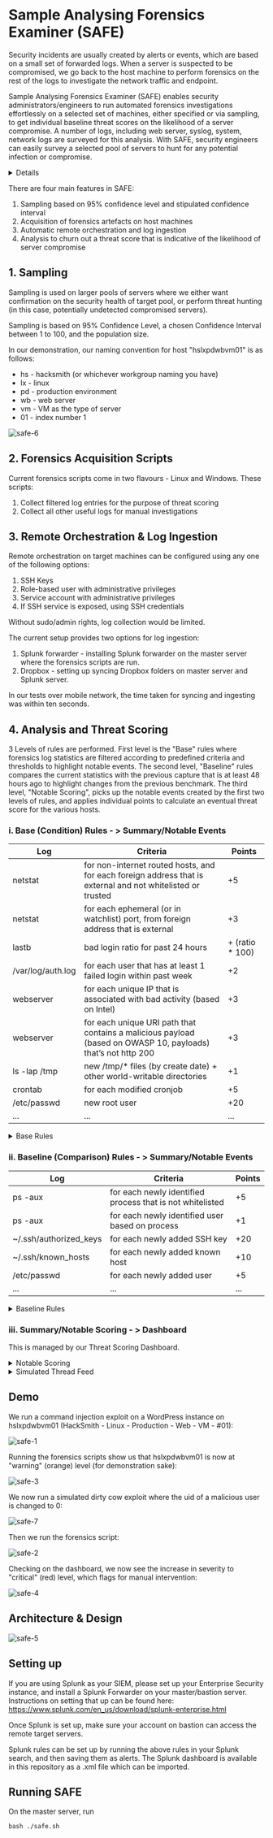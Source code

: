 # Sample Analysing Forensics Examiner (SAFE)

Security incidents are usually created by alerts or events, which are based on a small set of forwarded logs. When a server is suspected to be compromised, we go back to the host machine to perform forensics on the rest of the logs to investigate the network traffic and endpoint.

Sample Analysing Forensics Examiner (SAFE) enables security administrators/engineers to run automated forensics investigations effortlessly on a selected set of machines, either specified or via sampling, to get individual baseline threat scores on the likelihood of a server compromise. A number of logs, including web server, syslog, system, network logs are surveyed for this analysis. With SAFE, security engineers can easily survey a selected pool of servers to hunt for any potential infection or compromise.
<details>
  <summary>Details</summary>
  
  #### Problems
  1. [accuracy] Misses (FNs) on security threat detections (reactive) are common, many of which are only discovered during in-depth forensics investigation.
  2. [cost] While forensics investigation is accurate (richer logs), it’s expensive, and is usually only conducted when machine is suspected to be compromised.
  3. [time] We (incident response team) spend a lot of time manually reviewing forensics artefacts for various incidents
  4. [scalability] It’s virtually impossible to conduct forensics investigations over many servers in a scalable manner.

  #### Proposed Solution – Finding evil in an automated, scalable manner
Using a proactive and sampling approach, our tool automatically conducts a basic forensics investigations on an identified healthy (we would like to assume compromised) pool of servers to get threat scores, flagging out suspected compromised machines for further investigations.

  #### Target Users
  1. Security Incident Responders
  2. L3 SOC
  3. Server Owners
</details>

There are four main features in SAFE:
 1. Sampling based on 95% confidence level and stipulated confidence interval
 2. Acquisition of forensics artefacts on host machines
 3. Automatic remote orchestration and log ingestion
 4. Analysis to churn out a threat score that is indicative of the likelihood of server compromise

## 1. Sampling
Sampling is used on larger pools of servers where we either want confirmation on the security health of target pool, or perform threat hunting (in this case, potentially undetected compromised servers).

Sampling is based on 95% Confidence Level, a chosen Confidence Interval between 1 to 100, and the population size. 

In our demonstration, our naming convention for host "hslxpdwbvm01" is as follows:
  + hs - hacksmith (or whichever workgroup naming you have)
  + lx - linux
  + pd - production environment
  + wb - web server
  + vm - VM as the type of server
  + 01 - index number 1

![safe-6](https://github.com/spigeo/automatedforensicsinvestigator/blob/master/hacksmith/safe-6.png)

## 2. Forensics Acquisition Scripts
Current forensics scripts come in two flavours - Linux and Windows. These scripts:
 1. Collect filtered log entries for the purpose of threat scoring
 2. Collect all other useful logs for manual investigations
 
## 3. Remote Orchestration & Log Ingestion
Remote orchestration on target machines can be configured using any one of the following options:
 1. SSH Keys
 2. Role-based user with administrative privileges
 3. Service account with administrative privileges
 4. If SSH service is exposed, using SSH credentials
 
Without sudo/admin rights, log collection would be limited. 

The current setup provides two options for log ingestion:
 1. Splunk forwarder - installing Splunk forwarder on the master server where the forensics scripts are run.
 2. Dropbox - setting up syncing Dropbox folders on master server and Splunk server.
 
In our tests over mobile network, the time taken for syncing and ingesting was within ten seconds.

## 4. Analysis and Threat Scoring
3 Levels of rules are performed. First level is the "Base" rules where forensics log statistics are filtered according to predefined criteria and thresholds to highlight notable events. The second level, "Baseline" rules compares the current statistics with the previous capture that is at least 48 hours ago to highlight changes from the previous benchmark. The third level, "Notable Scoring", picks up the notable events created by the first two levels of rules, and applies individual points to calculate an eventual threat score for the various hosts.

### i. Base (Condition) Rules - > Summary/Notable Events

| Log  | Criteria | Points |
| ------------- | ------------- | ------ | 
| netstat  | for non-internet routed hosts, and for each foreign address that is external and not whitelisted or trusted |    +5 |
| netstat | for each ephemeral (or in watchlist) port, from foreign address that is external | +3 |
| lastb | bad login ratio for past 24 hours | + (ratio * 100) |
| /var/log/auth.log | for each user that has at least 1 failed login within past week | +2 |
| webserver | for each unique IP that is associated with bad activity (based on Intel) | +3 |
| webserver | for each unique URI path that contains a malicious payload (based on OWASP 10, payloads) that’s not http 200 | +3 | 
| ls -lap /tmp | new /tmp/* files (by create date) + other world-writable directories | +1 |
| crontab | for each modified cronjob | +5 | 
| /etc/passwd | new root user | +20 | 
| ... | ... | ... | 


<details>
  <summary>Base Rules</summary>

`Base - Bad IP`
```
index=safe source="*webserveraccess.log" earliest=-1d
| rex field=source ".+\/(?<host>[a-zA-Z0-9]+)\_.+"
| stats count by src_ip, host
| rename src_ip as ip
| eval points = 3
| eval concat = host . ip
| search NOT [search index=summary source="Base - Bad IP" earliest=-1d | table ip,orig_host | eval concat = orig_host . ip | table concat]
| fields host, ip, points
| collect index=summary sourcetype=stash source="Base - Bad IP" marker="tier=base"
```

`Base - Bad Logins`
```
index="safe" source="*badlogins.log" earliest=-1d
| rex field=source ".+\/(?<host>[a-zA-Z0-9]+)\_.+"
| rex "(?<user>[a-zA-Z0-9]+)\ .+" max_match=0
| stats count by user, host
| eval points = 3
| eval concat = user . host
| search NOT user = "btmp"
| search NOT [search index=summary source="Base - Bad Logins" earliest=-1d | table user,orig_host | eval concat = user . orig_host | table concat]
| fields user, host, points
| collect index=summary sourcetype=stash source="Base - Bad Logins" marker="tier=base"
```

`Base - New Root Users`
```
index=safe source="*rootusers.log" earliest=-1d
| rex "(?<user>.+)" max_match=0
| rex field=source ".+\/(?<host>[a-zA-Z0-9]+)\_.+"
| stats count by user, host
| search NOT user IN ("root") `comment("whitelist")`
| eval points = 20
| eval concat = user . host
| search NOT [search index=summary source="Base - New Root Users" earliest=-1d | table user,orig_host | eval concat = user . orig_host | table concat]
| fields user, host, points
| collect index=summary sourcetype=stash source="Base - New Root Users" marker="tier=base"
```

`Base - OWASP Payloads`
```
index=safe source=*webserveraccess.log earliest=-1d
| rex "[^ ]+\ [^ ]+\ [^ ]+\ [^ ]+\ [^ ]+\ [^ ]+\ [^ ]+\ [^ ]+\ (?<status>\d\d\d)\ .+" 
| rex "^[^ ]+\ [^ ]+\ [^ ]+\ [^ ]+\ [^ ]+\ [^ ]+\ (?<uri>[^ ]+)\ .+" 
| rex "^[^ ]+\ [^ ]+\ [^ ]+\ [^ ]+\ [^ ]+\ [^ ]+\ [^=]+\=(?<query>[^ ]+)\ .+" 
| eval uri_query=replace(coalesce(query,uri),"\"","")
| rex "^(?<src_ip>[^ ]+)\ .+" 
| where status!=200 `comment("general assumption made is that 200 means well handled. not fully accurate of course")` 
| rex field=source ".+\/(?<host>[a-zA-Z0-9]+)\_.+"
| stats count by src_ip, host, uri_query
| rename uri_query as payload
| lookup payloads.csv payload
| where isnotnull(attack)
| eval points = 3
| eval concat = host . payload
| search NOT [search index=summary source="Base - OWASP Payloads" earliest=-1d | table payload,orig_host | eval concat = orig_host . payload | table concat]
| fields host, payload, points
| collect index=summary sourcetype=stash source="Base - OWASP Payloads" marker="tier=base"
```

`Base - RDP Connections Bypassing Bastion`
```
index=safe source="*RemoteConnectionManager_Operational.xml" earliest=-1d 
| spath
| rename Event.UserData.EventXML.Param3 as src
| rename Event.System.Computer as host
| rex field=source ".+\/(?<host>[a-zA-Z0-9]+)\_.+" 
| search NOT src IN ("172.16.124.5","172.16.124.135","172.16.124.133") `comment("Bastion IPs")` 
| stats count by src, host 
| eval points = 5 
| eval concat = host . src  
| search NOT 
    [ search index=summary source="Base - RDP Connections Bypassing Bastion" earliest=-1d 
    | table status,src 
    | eval concat = orig_host . src  
    | table concat]
| collect index=summary sourcetype=stash source="Base - RDP Connections Bypassing Bastion" marker="tier=base"
```

`Base - SSH Connections Bypassing Bastion`
```
index=safe source=*sshaccess.log "Accepted password for" earliest=-1d 
| rex "(?<src>\d{1,3}\.\d{1,3}\.\d{1,3}\.\d{1,3})" 
| rex "Accepted\ password\ for\ (?<user>[^ ]+)\ .+" 
| rex field=source ".+\/(?<host>[a-zA-Z0-9]+)\_.+" 
| search NOT src IN ("172.16.124.5","172.16.124.135","172.16.124.133") `comment("Bastion IPs")` 
| stats count by src, user, host 
| eval points = 5 
| eval concat = host . src . user 
| search NOT 
    [ search index=summary source="Base - SSH Connections Bypassing Bastion" earliest=-1d 
    | table status,src,user 
    | eval concat = orig_host . src . user 
    | table concat] 
| collect index=summary sourcetype=stash source="Base - SSH Connections Bypassing Bastion" marker="tier=base"
```

`Base - Suspicious Windows Processes`
```
index=safe source="*/Security.xml" earliest=-1d
| spath
| search "Event.EventData.Data{@Name}"=ProcessName 
| rex field=_raw max_match=20 "ProcessName\'\>(?<process_name>[^\<]+)\<" 
| rex field=process_name max_match=20 ".+[\\\](?<process_name>[^\\\]+)$" 
| rex field=source ".+splunk\/(?<host>[a-zA-Z0-9]+)\_.+"
| stats count by process_name, host
| search process_name IN ("*whois64.exe","*whois.exe","*vmmap.exe","*sync64.exe","*sync.exe","*strings64.exe","*strings.exe","*streams64.exe","*streams.exe","*sigcheck64.exe","*sigcheck.exe","*sdelete64.exe","*sdelete.exe","*ru64.exe","*ru.exe","*regjump.exe","*pssuspend64.exe","*pssuspend.exe","*psshutdown.exe","*psping64.exe","*psping.exe","*pspasswd64.exe","*pspasswd.exe","*psloglist64.exe","*psloglist.exe","*pslist64.exe","*pslist.exe","*pskill64.exe","*pskill.exe","*psfile64.exe","*psfile.exe","*procexp64.exe","*procexp.exe","*procdump64.exe","*procdump.exe","*portmon.exe","*pipelist64.exe","*pipelist.exe","*pendmoves64.exe","*pendmoves.exe","*pagedfrg.exe","*ntfsinfo64.exe","*ntfsinfo.exe","*notmyfaultc64.exe","*notmyfaultc.exe","*notmyfault64.exe","*notmyfault.exe","*movefile64.exe","*movefile.exe","*logonsessions64.exe","*logonsessions.exe","*livekd64.exe","*livekd.exe","*ldmdump.exe","*junction64.exe","*junction.exe","*hex2dec64.exe","*hex2dec.exe","*handle64.exe","*handle.exe","*efsdump.exe","*du64.exe","*du.exe","*diskext64.exe","*diskext.exe","*disk2vhd.exe","*ctrl2cap.exe","*autorunsc64.exe","*autorunsc.exe","*adrestore.exe","*accesschk64.exe","*accesschk.exe","*ZoomIt.exe","*Winobj.exe","*Volumeid64.exe","*Volumeid.exe","*Testlimit64.exe","*Testlimit.exe","*Tcpview.exe","*Tcpvcon.exe","*Sysmon64.exe","*Sysmon.exe","*ShellRunas.exe","*ShareEnum.exe","*RegDelNull64.exe","*RegDelNull.exe","*RAMMap.exe","*PsService64.exe","*PsService.exe","*PsLoggedon64.exe","*PsLoggedon.exe","*PsInfo64.exe","*PsInfo.exe","*PsGetsid64.exe","*PsGetsid.exe","*PsExec64.exe","*PsExec.exe","*Procmon64.exe","*Procmon.exe","*LoadOrdC64.exe","*LoadOrdC.exe","*LoadOrd64.exe","*LoadOrd.exe","*Listdlls64.exe","*Listdlls.exe","*FindLinks64.exe","*FindLinks.exe","*Diskmon.exe","*DiskView.exe","*Desktops.exe","*Dbgview.exe","*Coreinfo64.exe","*Coreinfo.exe","*Contig64.exe","*Contig.exe","*Clockres64.exe","*Clockres.exe","*Cacheset.exe","*CPUSTRES64.EXE","*CPUSTRES.EXE","*Bginfo64.exe","*Bginfo.exe","*Autoruns64.exe","*Autoruns.exe","*Autologon.exe","*AccessEnum.exe","*ADInsight.exe","*ADExplorer.exe")
| eval points = 20
| eval concat = host . process_name
| search NOT [search index=summary source="Base - Suspicious Windows Processes" earliest=-1d | table orig_host,process_name | eval concat = orig_host . process_name | table concat]
| fields host, payload, points
| collect index=summary sourcetype=stash source="Base - Suspicious Windows Processes" marker="tier=base"
```

`Base - Vulnerability Scanning On Web Server`
```
index=safe source=*webserveraccess.log earliest=-1d
| rex "[^ ]+\ [^ ]+\ [^ ]+\ [^ ]+\ [^ ]+\ [^ ]+\ [^ ]+\ [^ ]+\ (?<status>\d\d\d)\ .+" 
| rex "^[^ ]+\ [^ ]+\ [^ ]+\ [^ ]+\ [^ ]+\ [^ ]+\ (?<uri>[^ ]+)\ .+" 
| rex "^[^ ]+\ [^ ]+\ [^ ]+\ [^ ]+\ [^ ]+\ [^ ]+\ [^=]+\=(?<query>[^ ]+)\ .+" 
| eval uri_query=replace(coalesce(query,uri),"\"","")
| rex "^(?<src_ip>[^ ]+)\ .+" 
| rex field=source ".+\/(?<host>[a-zA-Z0-9]+)\_.+"
| stats dc(uri_query) as dc_uri_query count by src_ip, host
| where dc_uri_query > 500 AND count > 1000
| eval points = 3
| eval concat = host . src_ip
| search NOT [search index=summary source="Base - Vulnerability Scanning On Web Server" earliest=-1d | table src_ip,orig_host | eval concat = orig_host . src_ip | table concat]
| fields host, src_ip, points
| collect index=summary sourcetype=stash source="Base - Vulnerability Scanning On Web Server" marker="tier=base"
```

`Base - Web Server Errors`
```
index=safe source=*webserveraccess.log earliest=-1d
| rex "[^ ]+\ [^ ]+\ [^ ]+\ [^ ]+\ [^ ]+\ [^ ]+\ [^ ]+\ [^ ]+\ (?<status>\d\d\d)\ .+"
| rex field=source ".+\/(?<host>[a-zA-Z0-9]+)\_.+"
| stats first(_time) as time count by host, status
| where status > 499
| eval points = 3
| eval concat = host . status . time
| search NOT [search index=summary source="Base - Server Errors" earliest=-1d | table status,orig_host,time | eval concat = orig_host . status . time | table concat]
| fields host, status, points, time
| collect index=summary sourcetype=stash source="Base - Web Server Errors" marker="tier=base"
```
</details>

### ii. Baseline (Comparison) Rules - > Summary/Notable Events

| Log  | Criteria | Points |
| ------------- | ------------- | ------ | 
| ps -aux | for each newly identified process that is not whitelisted | +5 |
| ps -aux | for each newly identified user based on process | +1 |
| ~/.ssh/authorized_keys | for each newly added SSH key | +20 |
| ~/.ssh/known_hosts | for each newly added known host | +10 |
| /etc/passwd | for each newly added user | +5 |
| ... | ... | ... | 


<details>
  <summary>Baseline Rules</summary>

`Baseline - New Autostart Services`
```
index=safe source="*/autostartservices.log" earliest=-1d
| rex field=source ".+\/(?<host>[a-zA-Z0-9]+)\_.+"
| rex ".+\ (?<service>[^ ]+)[\r\n.]" max_match=0
| stats count by service, host
| where len(service)>3
| search NOT service IN ("") `comment("whitelist")`
| eval points = 5
| eval concat = service . host
| search NOT [search index=summary source="Baseline - New Autostart Services" earliest=-7d | table service,orig_host | eval concat = service . orig_host | table concat]
| fields service, host, points
| collect index=summary sourcetype=stash source="Baseline - New Autostart Services" marker="tier=baseline"
```

`Baseline - New Cron Jobs`
```
index=safe source="*/userscrontab.log" earliest=-1d
| rex "(?m)^(?<cron>[^#\r\n]+)" max_match=0
| rex field=source ".+splunk\/(?<host>[a-zA-Z0-9]+)\_.+"
| stats count by cron, host
| eval points = 5
| eval concat = host . cron
| search NOT [search index=summary source="Baseline - New Cron Jobs" earliest=-7d | table orig_host,cron | eval concat = orig_host.cron | table concat]
| fields cron, host, points
| collect index=summary source="Baseline - New Cron Jobs" marker="tier=baseline"
```

`Baseline - New Processes`
```
index=safe source=*pidpsname.log earliest=-1d
| rex "(?<pid>\d+)\ (?<cmd>\w+)" max_match=0
| rex field=source ".+splunk\/(?<host>[a-zA-Z0-9]+)\_.+"
| eval time = max(_time)
| eval points = 5
| stats count by time, cmd, host, points
| eval concat = cmd . host
| search NOT [search index=summary source="Baseline - New Processes" earliest=-7d | table cmd,orig_host | eval concat = cmd . orig_host | table concat]
| fields time, cmd, host, points
| collect index=summary sourcetype=stash source="Baseline - New Processes" marker="tier=baseline"
```

`Baseline - New Users`
```
index="hacksmith" source="/home/master/Dropbox/hacksmith/artefacts/*sshaccess.log" user earliest=-1d
| rex field=source ".+artefacts\/(?<host>[a-zA-Z0-9]+)\_.+"
| rex "New\ session\ /d+ of\ user\ (?<user>[a-zA-Z0-9])"
| rex "session\ opened\ for\ user\ (?<user>[a-zA-Z0-9])\ by"
| eval time = max(_time) `comment("I know this line should go below")`
| stats count by user, host
| eval points = 10
| search NOT user IN ("sshd","mysql","gdm") `comment("whitelist")`
| eval concat = user . host
| search NOT [search index=notable search_name="Baseline - New Users" earliest=-7d | table user,orig_host | eval concat = user . orig_host | table concat]
| fields user, host, points
```

`Baseline - New SSH Users`
```
index=safe source="*sshaccess.log" user earliest=-1d
| rex field=source ".+artefacts\/(?<host>[a-zA-Z0-9]+)\_.+"
| rex "New\ session\ /d+ of\ user\ (?<user>[a-zA-Z0-9])"
| rex "session\ opened\ for\ user\ (?<user>[a-zA-Z0-9])\ by"
| eval time = max(_time) `comment("I know this line should go below")`
| stats count by user, host
| eval points = 10
| search NOT user IN ("sshd","mysql","gdm") `comment("whitelist")`
| eval concat = user . host
| search NOT [search index=summary source="Baseline - New Users" earliest=-7d | table user,orig_host | eval concat = user . orig_host | table concat]
| fields user, host, points
| collect index=summary sourcetype=stash source="Baseline - New Users" marker="tier=baseline"
```

`Baseline - New Processes`
```
index="hacksmith" source="/home/master/Dropbox/hacksmith/artefacts/*pidpsname.log" earliest=-1h
| rex "(?<pid>\d+)\ (?<cmd>\w+)" max_match=0
| rex field=source ".+artefacts\/(?<host>[a-zA-Z0-9]+)\_.+"
| eval time = max(_time)
| eval points = 5
| stats count by time, cmd, host, points
| eval concat = cmd . host
| search NOT [search index=notable search_name="Baseline - New Processes" earliest=-7d | table cmd,orig_host | eval concat = cmd . orig_host | table concat]
| fields time, cmd, host, points
```

`Baseline - New Startup Processes`
```
index=safe source=*startupprocess.log earliest=-1d
| rex field=_raw max_match=500 "\d+\ +(?<startup_process>[^ ]+)\ .+"
| rex field=source ".+splunk\/(?<host>[a-zA-Z0-9]+)\_.+"
| stats count by startup_process, host
| eval points = 5
| eval concat = host.startup_process
| search NOT [search index=summary source="Baseline - New Startup Processes" earliest=-7d | table startup_process,orig_host | eval concat = orig_host.startup_process | table concat]
| fields startup_process, host, points
| collect index=summary sourcetype=stash source="Baseline - New Startup Processes" marker="tier=baseline"
```

`Baseline - New Windows Processes`
```
index=safe source="*/Security.xml" earliest=-1d
| spath 
| search "Event.EventData.Data{@Name}"=ProcessName 
| rex field=_raw max_match=20 "ProcessName\'\>(?<process>[^\<]+)\<" 
| rex field=process max_match=20 ".+[\\\](?<process_name>[^\\\]+)$" 
| rex field=source ".+splunk\/(?<host>[a-zA-Z0-9]+)\_.+"
| stats count by process_name, host
| eval points = 4
| eval concat = host . process_name
| search NOT [search index=summary source="Baseline - New Windows Processes" earliest=-7d | table orig_host,process_name | eval concat = orig_host.process_name | table concat]
| fields process_name, host, points 
| collect index=summary source="Baseline - New Windows Processes" marker="tier=baseline"
```

</details>

### iii. Summary/Notable Scoring - > Dashboard
This is managed by our Threat Scoring Dashboard.

<details>
  <summary>Notable Scoring</summary>

```
index=summary orig_host = $server1$ | stats sum(points) as points count by orig_host, source  | eval points = min(points,100) | stats sum(points) as points count by orig_host | fields points
```
```
index=summary orig_host="$server1$" | timechart count by source
```
```
index=summary orig_host="$server1$" | stats values(*) as * count, sum(points) as points by source | fields - date_*, - eventtype, - host, - index, - info_*, - linecount, - orig_action_name, - orig_rid, - orig_sid, - search_name, - sourcetype, - splunk_server, - tag*, - timeendpos, - timestartpos - time - search_now - cmd| convert ctime(time)
```
</details>


<details>
  <summary>Simulated Thread Feed</summary>

### Simulated Thread Feed
```
| makeresults `comment("Intel Feed")`
| eval ip="4.4.4.4"
| eval threat_list_name = "c2 traffic"
| append [|makeresults
| eval ip="5.5.5.5"
| eval threat_list_name = "tor node"]
| append [|makeresults
| eval ip="172.20.10.6"
| eval threat_list_name = "hacker ip"]
| outputlookup threatintel.csv
```
</details>

## Demo

We run a command injection exploit on a WordPress instance on hslxpdwbvm01 (HackSmith - Linux - Production - Web - VM - #01):

![safe-1](https://github.com/spigeo/automatedforensicsinvestigator/blob/master/hacksmith/safe-1.png)

Running the forensics scripts show us that hslxpdwbvm01 is now at "warning" (orange) level (for demonstration sake):

![safe-3](https://github.com/spigeo/automatedforensicsinvestigator/blob/master/hacksmith/safe-3.png)

We now run a simulated dirty cow exploit where the uid of a malicious user is changed to 0:

![safe-7](https://github.com/spigeo/automatedforensicsinvestigator/blob/master/hacksmith/safe-7.png)

Then we run the forensics script:

![safe-2](https://github.com/spigeo/automatedforensicsinvestigator/blob/master/hacksmith/safe-2.png)

Checking on the dashboard, we now see the increase in severity to "critical" (red) level, which flags for manual intervention:

![safe-4](https://github.com/spigeo/automatedforensicsinvestigator/blob/master/hacksmith/safe-4.png)


## Architecture & Design 
![safe-5](https://github.com/spigeo/automatedforensicsinvestigator/blob/master/hacksmith/safe-5.png)

## Setting up
If you are using Splunk as your SIEM, please set up your Enterprise Security instance, and install a Splunk Forwarder on your master/bastion server. Instructions on setting that up can be found here: https://www.splunk.com/en_us/download/splunk-enterprise.html

Once Splunk is set up, make sure your account on bastion can access the remote target servers. 

Splunk rules can be set up by running the above rules in your Splunk search, and then saving them as alerts. The Splunk dashboard is available in this repository as a .xml file which can be imported.

## Running SAFE
On the master server, run
```
bash ./safe.sh
```
